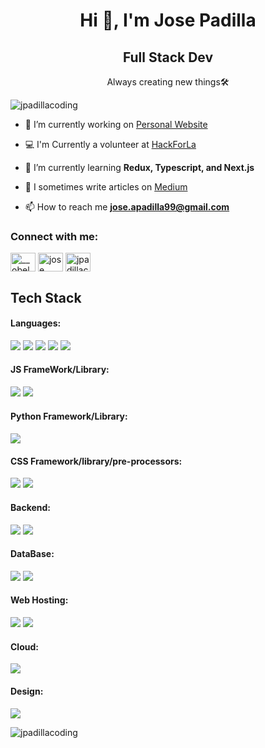 <h1 align="center">Hi 👋, I'm Jose Padilla</h1>
<h2 align="center">Full Stack Dev</h2>
<p align="center">Always creating new things🛠️</p>


<p align="left"> <img src="https://komarev.com/ghpvc/?username=jpadillacoding&label=Profile%20views&color=0e75b6&style=flat" alt="jpadillacoding" /> </p>


- 🔭 I’m currently working on [Personal Website](https://github.com/JpadillaCoding/Personal-Website)
  
- 💻 I'm Currently a volunteer at [HackForLa](https://www.hackforla.org/)

- 🌱 I’m currently learning **Redux, Typescript, and Next.js**

- 📝 I sometimes write articles on [Medium](https://medium.com/@jose.apadilla99)

- 📫 How to reach me **jose.apadilla99@gmail.com**

<h3 align="left">Connect with me:</h3>
<p align="left">
<a href="https://twitter.com/__obelus" target="blank"><img align="center" src="https://raw.githubusercontent.com/rahuldkjain/github-profile-readme-generator/master/src/images/icons/Social/twitter.svg" alt="__obelus" height="30" width="40" /></a>
<a href="https://linkedin.com/in/jose padilla" target="blank"><img align="center" src="https://raw.githubusercontent.com/rahuldkjain/github-profile-readme-generator/master/src/images/icons/Social/linked-in-alt.svg" alt="jose padilla" height="30" width="40" /></a>
<a href="https://www.leetcode.com/jpadillacoding" target="blank"><img align="center" src="https://raw.githubusercontent.com/rahuldkjain/github-profile-readme-generator/master/src/images/icons/Social/leet-code.svg" alt="jpadillacoding" height="30" width="40" /></a>
</p>

<h2 align="left">Tech Stack</h2>
<h4>Languages:</h4>
<img src="https://img.shields.io/badge/JavaScript-F7DF1E?style=for-the-badge&logo=JavaScript&logoColor=white">
<img src="https://img.shields.io/badge/TypeScript-007ACC?style=for-the-badge&logo=typescript&logoColor=white">
<img src="https://img.shields.io/badge/Python-3776AB?style=for-the-badge&logo=python&logoColor=white">
<img src="https://img.shields.io/badge/HTML5-E34F26?style=for-the-badge&logo=html5&logoColor=white">
<img src="https://img.shields.io/badge/CSS3-1572B6?style=for-the-badge&logo=css3&logoColor=white">
<h4>JS FrameWork/Library:</h4>
<img src="https://img.shields.io/badge/React-20232A?style=for-the-badge&logo=react&logoColor=61DAFB">
<img src="https://img.shields.io/badge/React_Native-20232A?style=for-the-badge&logo=react&logoColor=61DAFB">
<h4>Python Framework/Library:<h4>
<img src="https://img.shields.io/badge/Django-092E20?style=for-the-badge&logo=django&logoColor=white">
<h4>CSS Framework/library/pre-processors:</h4>
<img src="https://img.shields.io/badge/Bootstrap-563D7C?style=for-the-badge&logo=bootstrap&logoColor=white">
<img src="https://img.shields.io/badge/Sass-CC6699?style=for-the-badge&logo=sass&logoColor=white">
  
<h4>Backend:</h4>
<img src="https://img.shields.io/badge/Express.js-404D59?style=for-the-badge">
<img src="https://img.shields.io/badge/Node.js-43853D?style=for-the-badge&logo=node.js&logoColor=white">
<h4>DataBase:</h4>
<img src="https://img.shields.io/badge/PostgreSQL-316192?style=for-the-badge&logo=postgresql&logoColor=white">
<img src="https://img.shields.io/badge/MongoDB-4EA94B?style=for-the-badge&logo=mongodb&logoColor=white">
<h4>Web Hosting:</h4>
<img src="https://img.shields.io/badge/Netlify-00C7B7?style=for-the-badge&logo=netlify&logoColor=white">
<img src="https://img.shields.io/badge/Heroku-430098?style=for-the-badge&logo=heroku&logoColor=white">
<h4>Cloud:</h4>
<img src="https://img.shields.io/badge/Google_Cloud-4285F4?style=for-the-badge&logo=google-cloud&logoColor=white">
<h4>Design:</h4>
<img src="https://img.shields.io/badge/Adobe%20XD-470137?style=for-the-badge&logo=Adobe%20XD&logoColor=#FF61F6">

  




<p><img align="center" src="https://github-readme-stats.vercel.app/api/top-langs?username=jpadillacoding&show_icons=true&locale=en&layout=compact" alt="jpadillacoding" /></p>
